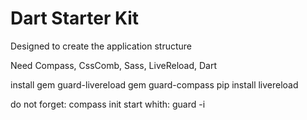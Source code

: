 # Dart Starter Kit

Designed to create the application structure


Need Compass, CssComb, Sass, LiveReload, Dart

install 
gem guard-livereload
gem guard-compass
pip install livereload

do not forget: compass init
start whith: guard -i

